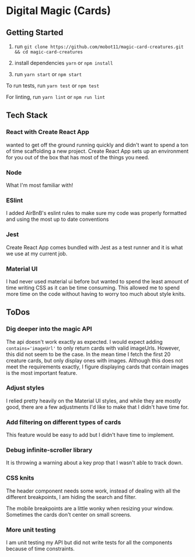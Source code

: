 # Digital Magic (Cards)

## Getting Started

1. run `git clone https://github.com/mobot11/magic-card-creatures.git && cd magic-card-creatures`

2. install dependencies
`yarn`
or
`npm install`

3. run `yarn start` or `npm start`

To run tests, run `yarn test` or `npm test`

For linting, run `yarn lint` or `npm run lint`

## Tech Stack

### React with Create React App

wanted to get off the ground running quickly and didn't want to spend a ton of time scaffolding a new project. Create React App sets up an environment for you out of the box that has most of the things you need.

### Node

What I'm most familiar with!

### ESlint

I added AirBnB's eslint rules to make sure my code was properly formatted and using the most up to date conventions

### Jest

Create React App comes bundled with Jest as a test runner and it is what we use at my current job.

### Material UI

I had never used material ui before but wanted to spend the least amount of time writing CSS as it can be time consuming. This allowed me to spend more time on the code without having to worry too much about style knits.

## ToDos

### Dig deeper into the magic API

The api doesn't work exactly as expected. I would expect adding `contains='imageUrl'` to only return cards with valid imageUrls. However, this did not seem to be the case. In the mean time I fetch the first 20 creature cards, but only display ones with images. Although this does not meet the requirements exactly, I figure displaying cards that contain images is the most important feature.

### Adjust styles

I relied pretty heavily on the Material UI styles, and while they are mostly good, there are a few adjustments I'd like to make that I didn't have time for.

### Add filtering on different types of cards

This feature would be easy to add but I didn't have time to implement.

### Debug infinite-scroller library

It is throwing a warning about a key prop that I wasn't able to track down.

### CSS knits

The header component needs some work, instead of dealing with all the different breakpoints, I am hiding the search and filter.

The mobile breakpoints are a little wonky when resizing your window. Sometimes the cards don't center on small screens.

### More unit testing

I am unit testing my API but did not write tests for all the components because of time constraints.
